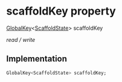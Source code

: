 


# scaffoldKey property






[GlobalKey](https://api.flutter.dev/flutter/widgets/GlobalKey-class.html)&lt;[ScaffoldState](https://api.flutter.dev/flutter/material/ScaffoldState-class.html)> scaffoldKey
  
_read / write_






## Implementation

```dart
GlobalKey<ScaffoldState> scaffoldKey;


```







